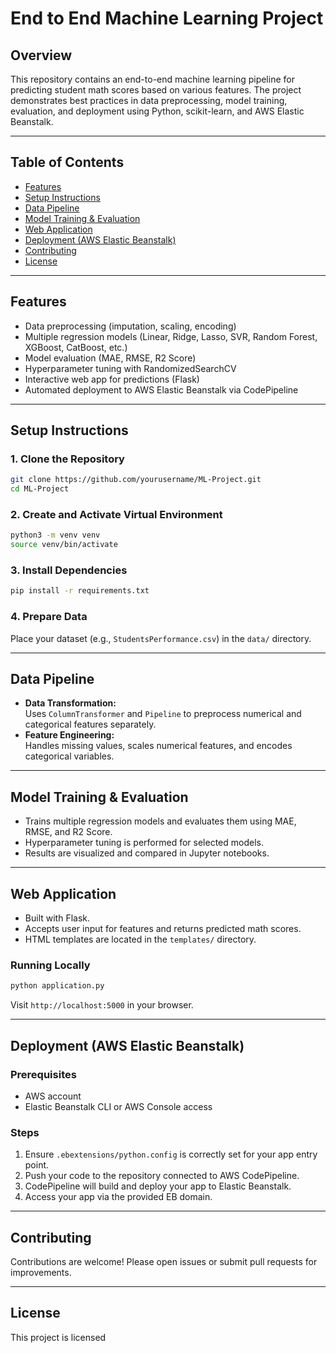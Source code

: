 # End to End Machine Learning Project

## Overview

This repository contains an end-to-end machine learning pipeline for predicting student math scores based on various features. The project demonstrates best practices in data preprocessing, model training, evaluation, and deployment using Python, scikit-learn, and AWS Elastic Beanstalk.

---

## Table of Contents

- [Features](#features)
- [Setup Instructions](#setup-instructions)
- [Data Pipeline](#data-pipeline)
- [Model Training & Evaluation](#model-training--evaluation)
- [Web Application](#web-application)
- [Deployment (AWS Elastic Beanstalk)](#deployment-aws-elastic-beanstalk)
- [Contributing](#contributing)
- [License](#license)

---

## Features

- Data preprocessing (imputation, scaling, encoding)
- Multiple regression models (Linear, Ridge, Lasso, SVR, Random Forest, XGBoost, CatBoost, etc.)
- Model evaluation (MAE, RMSE, R2 Score)
- Hyperparameter tuning with RandomizedSearchCV
- Interactive web app for predictions (Flask)
- Automated deployment to AWS Elastic Beanstalk via CodePipeline

---

## Setup Instructions

### 1. Clone the Repository

```bash
git clone https://github.com/yourusername/ML-Project.git
cd ML-Project
```

### 2. Create and Activate Virtual Environment

```bash
python3 -m venv venv
source venv/bin/activate
```

### 3. Install Dependencies

```bash
pip install -r requirements.txt
```

### 4. Prepare Data

Place your dataset (e.g., `StudentsPerformance.csv`) in the `data/` directory.

---

## Data Pipeline

- **Data Transformation:**  
  Uses `ColumnTransformer` and `Pipeline` to preprocess numerical and categorical features separately.
- **Feature Engineering:**  
  Handles missing values, scales numerical features, and encodes categorical variables.

---

## Model Training & Evaluation

- Trains multiple regression models and evaluates them using MAE, RMSE, and R2 Score.
- Hyperparameter tuning is performed for selected models.
- Results are visualized and compared in Jupyter notebooks.

---

## Web Application

- Built with Flask.
- Accepts user input for features and returns predicted math scores.
- HTML templates are located in the `templates/` directory.

### Running Locally

```bash
python application.py
```
Visit `http://localhost:5000` in your browser.

---

## Deployment (AWS Elastic Beanstalk)

### Prerequisites

- AWS account
- Elastic Beanstalk CLI or AWS Console access

### Steps

1. Ensure `.ebextensions/python.config` is correctly set for your app entry point.
2. Push your code to the repository connected to AWS CodePipeline.
3. CodePipeline will build and deploy your app to Elastic Beanstalk.
4. Access your app via the provided EB domain.

---

## Contributing

Contributions are welcome! Please open issues or submit pull requests for improvements.

---

## License

This project is licensed